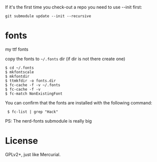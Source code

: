 If it's the first time you check-out a repo you need to use --init first:

    git submodule update --init --recursive

# fonts
my ttf fonts

copy the fonts to `~/.fonts` dir (if dir is not there create one)

    $ cd ~/.fonts
    $ mkfontscale
    $ mkfontdir
    $ ttmkfdir -o fonts.dir
    $ fc-cache -f -v ~/.fonts
    $ fc-cache -f -v
    $ fc-match NonExistingFont   
    
You can confirm that the fonts are installed with the following command:
   
     $ fc-list | grep "Hack"



PS: The nerd-fonts submodule is really big

# License

GPLv2+, just like Mercurial.
